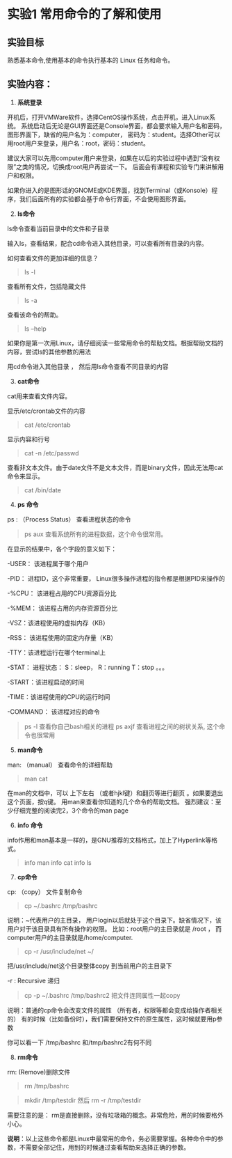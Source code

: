 # 实验1 常用命令的了解和使用
## 实验目标
熟悉基本命令,使用基本的命令执行基本的 Linux 任务和命令。
## 实验内容：
1. **系统登录**

开机后，打开VMWare软件，选择CentOS操作系统，点击开机，进入Linux系统。 系统启动后无论是GUI界面还是Console界面，都会要求输入用户名和密码，图形界面下，缺省的用户名为：computer， 密码为：student。选择Other可以用root用户来登录，用户名：root，密码：student。 

建议大家可以先用computer用户来登录，如果在以后的实验过程中遇到“没有权限”之类的情况，切换成root用户再尝试一下。 后面会有课程和实验专门来讲解用户和权限。

如果你进入的是图形话的GNOME或KDE界面，找到Terminal（或Konsole）程序，我们后面所有的实验都会基于命令行界面，不会使用图形界面。

2. **ls命令**

ls命令查看当前目录中的文件和子目录

输入ls，查看结果，配合cd命令进入其他目录，可以查看所有目录的内容。

如何查看文件的更加详细的信息？  
>ls -l

查看所有文件，包括隐藏文件  
>ls -a

查看该命令的帮助。 
>ls –help 

如果你是第一次用Linux，请仔细阅读一些常用命令的帮助文档。根据帮助文档的内容，尝试ls的其他参数的用法

用cd命令进入其他目录 ， 然后用ls命令查看不同目录的内容

3. **cat命令**

cat用来查看文件内容。

显示/etc/crontab文件的内容 
>cat /etc/crontab

显示内容和行号
>cat -n /etc/passwd 

查看非文本文件。由于date文件不是文本文件，而是binary文件，因此无法用cat命令来显示。
>cat /bin/date

4. **ps 命令**

ps : （Process Status） 查看进程状态的命令

>ps aux  查看系统所有的进程数据，这个命令很常用。

在显示的结果中，各个字段的意义如下：

-USER： 该进程属于哪个用户

-PID： 进程ID，这个非常重要， Linux很多操作进程的指令都是根据PID来操作的

-%CPU： 该进程占用的CPU资源百分比

-%MEM： 该进程占用的内存资源百分比

-VSZ：该进程使用的虚拟内存（KB）

-RSS： 该进程使用的固定内存量（KB）

-TTY：该进程运行在哪个terminal上

-STAT： 进程状态： S：sleep， R：running    T：stop   。。。

-START：该进程启动的时间

-TIME：该进程使用的CPU的运行时间

-COMMAND： 该进程对应的命令

>ps -l  查看你自己bash相关的进程
>ps axjf  查看进程之间的树状关系, 这个命令也很常用

5. **man命令**

man: （manual） 查看命令的详细帮助
>man cat

在man的文档中，可以 上下左右 （或者hjkl键）和翻页等进行翻页 。如果要退出这个页面，按q键。
用man来查看你知道的几个命令的帮助文档。  强烈建议：至少仔细完整的阅读完2，3个命令的man page

6. **info 命令**

info作用和man基本是一样的，是GNU推荐的文档格式，加上了Hyperlink等格式。

>info man
>info cat
>info ls

7. **cp命令**

cp: （copy） 文件复制命令

>cp ~/.bashrc  /tmp/bashrc

说明：~代表用户的主目录， 用户login以后就处于这个目录下。缺省情况下，该用户对于该目录具有所有操作的权限。 比如：root用户的主目录就是 /root ， 而computer用户的主目录就是/home/computer.

>cp -r  /usr/include/net     ~/

把/usr/include/net这个目录整体copy 到当前用户的主目录下

-r : Recursive 递归

>cp -p ~/.bashrc  /tmp/bashrc2  把文件连同属性一起copy

说明：普通的cp命令会改变文件的属性 （所有者，权限等都会变成给操作者相关的） 有的时候（比如备份时），我们需要保持文件的原生属性，这时候就要用p参数

你可以看一下 /tmp/bashrc 和/tmp/bashrc2有何不同

8. **rm命令**

rm: (Remove)删除文件

>rm /tmp/bashrc

>mkdir /tmp/testdir      然后  rm -r /tmp/testdir

需要注意的是： rm是直接删除，没有垃圾箱的概念。非常危险，用的时候要格外小心。

**说明**：以上这些命令都是Linux中最常用的命令，务必需要掌握。各种命令中的参数，不需要全部记住，用到的时候通过查看帮助来选择正确的参数。

